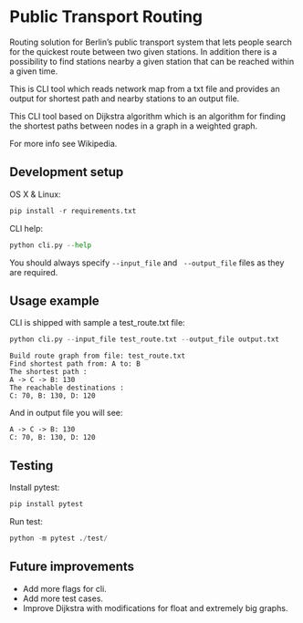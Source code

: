 # Public Transport Routing

Routing solution for Berlin’s public transport system that lets people search for the quickest route between two given stations. In addition there is a possibility to find stations nearby a given station that can be reached within a given time.

This is CLI tool which reads network map from a txt file and provides an output for shortest path and nearby stations to an output file.

This CLI tool based on Dijkstra algorithm which is an algorithm for finding the shortest paths between nodes in a graph in a weighted graph.

For more info see Wikipedia.

## Development setup

OS X & Linux:

```python
pip install -r requirements.txt
```

CLI help:
```python
python cli.py --help
```

You should always specify ```--input_file``` and ``` --output_file``` files as they are required.

## Usage example

CLI is shipped with sample a test_route.txt file:

```python
python cli.py --input_file test_route.txt --output_file output.txt
```

```
Build route graph from file: test_route.txt
Find shortest path from: A to: B
The shortest path :
A -> C -> B: 130
The reachable destinations :
C: 70, B: 130, D: 120
```

And in output file you will see:

```
A -> C -> B: 130
C: 70, B: 130, D: 120
```
## Testing

Install pytest:

```python
pip install pytest
```

Run test:

```python
python -m pytest ./test/
```
## Future improvements

- Add more flags for cli.
- Add more test cases.
- Improve Dijkstra with modifications for float and extremely big graphs.
